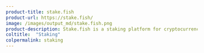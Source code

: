```yaml
---
product-title: stake.fish
product-url: https://stake.fish/
image: /images/output_md/stake.fish.png
product-description: Stake.fish is a staking platform for cryptocurrencies where you can pool your crypto assets and earn an interest from it.
coltitle:  "Staking"
colpermalink: staking
---
```

